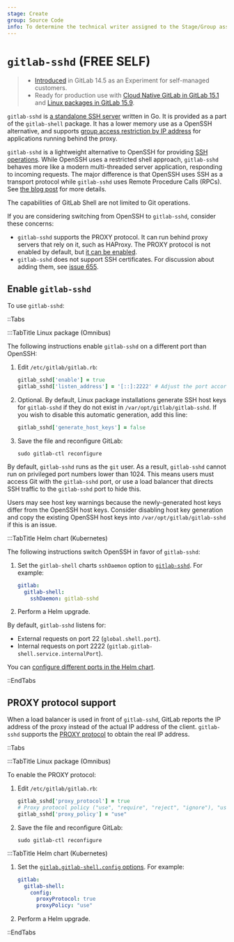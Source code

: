 ```yaml
---
stage: Create
group: Source Code
info: To determine the technical writer assigned to the Stage/Group associated with this page, see https://handbook.gitlab.com/handbook/product/ux/technical-writing/#assignments
---
```


# `gitlab-sshd` **(FREE SELF)**

> - [Introduced](https://gitlab.com/gitlab-org/gitlab/-/issues/299109) in GitLab 14.5 as an Experiment for self-managed customers.
> - Ready for production use with [Cloud Native GitLab in GitLab 15.1](https://gitlab.com/gitlab-org/charts/gitlab/-/issues/2540) and [Linux packages in GitLab 15.9](https://gitlab.com/gitlab-org/omnibus-gitlab/-/issues/5937).

`gitlab-sshd` is [a standalone SSH server](https://gitlab.com/gitlab-org/gitlab-shell/-/tree/main/internal/sshd)
written in Go. It is provided as a part of the `gitlab-shell` package. It has a lower memory
use as a OpenSSH alternative, and supports
[group access restriction by IP address](../../user/group/access_and_permissions.md#restrict-group-access-by-ip-address) for applications
running behind the proxy.

`gitlab-sshd` is a lightweight alternative to OpenSSH for providing
[SSH operations](https://gitlab.com/gitlab-org/gitlab-shell/-/blob/71a7f34a476f778e62f8fe7a453d632d395eaf8f/doc/features.md).
While OpenSSH uses a restricted shell approach, `gitlab-sshd` behaves more like a
modern multi-threaded server application, responding to incoming requests. The major
difference is that OpenSSH uses SSH as a transport protocol while `gitlab-sshd` uses Remote Procedure Calls (RPCs). See [the blog post](https://about.gitlab.com/blog/2022/08/17/why-we-have-implemented-our-own-sshd-solution-on-gitlab-sass/) for more details.

The capabilities of GitLab Shell are not limited to Git operations.

If you are considering switching from OpenSSH to `gitlab-sshd`, consider these concerns:

- `gitlab-sshd` supports the PROXY protocol. It can run behind proxy servers that rely
  on it, such as HAProxy. The PROXY protocol is not enabled by default, but [it can be enabled](#proxy-protocol-support).
- `gitlab-sshd` does not support SSH certificates. For discussion about adding them,
  see [issue 655](https://gitlab.com/gitlab-org/gitlab-shell/-/issues/655).

## Enable `gitlab-sshd`

To use `gitlab-sshd`:

::Tabs

:::TabTitle Linux package (Omnibus)

The following instructions enable `gitlab-sshd` on a different port than OpenSSH:

1. Edit `/etc/gitlab/gitlab.rb`:

   ```ruby
   gitlab_sshd['enable'] = true
   gitlab_sshd['listen_address'] = '[::]:2222' # Adjust the port accordingly
   ```

1. Optional. By default, Linux package installations generate SSH host keys for `gitlab-sshd` if
they do not exist in `/var/opt/gitlab/gitlab-sshd`. If you wish to disable this automatic generation, add this line:

   ```ruby
   gitlab_sshd['generate_host_keys'] = false
   ```

1. Save the file and reconfigure GitLab:

   ```shell
   sudo gitlab-ctl reconfigure
   ```

By default, `gitlab-sshd` runs as the `git` user. As a result, `gitlab-sshd` cannot
run on privileged port numbers lower than 1024. This means users must
access Git with the `gitlab-sshd` port, or use a load balancer that
directs SSH traffic to the `gitlab-sshd` port to hide this.

Users may see host key warnings because the newly-generated host keys
differ from the OpenSSH host keys. Consider disabling host key
generation and copy the existing OpenSSH host keys into
`/var/opt/gitlab/gitlab-sshd` if this is an issue.

:::TabTitle Helm chart (Kubernetes)

The following instructions switch OpenSSH in favor of `gitlab-sshd`:

1. Set the `gitlab-shell` charts `sshDaemon` option to
   [`gitlab-sshd`](https://docs.gitlab.com/charts/charts/gitlab/gitlab-shell/index.html#installation-command-line-options).
   For example:

   ```yaml
   gitlab:
     gitlab-shell:
       sshDaemon: gitlab-sshd
   ```

1. Perform a Helm upgrade.

By default, `gitlab-sshd` listens for:

- External requests on port 22 (`global.shell.port`).
- Internal requests on port 2222 (`gitlab.gitlab-shell.service.internalPort`).

You can [configure different ports in the Helm chart](https://docs.gitlab.com/charts/charts/gitlab/gitlab-shell/#configuration).

::EndTabs

## PROXY protocol support

When a load balancer is used in front of `gitlab-sshd`, GitLab reports the IP
address of the proxy instead of the actual IP address of the client. `gitlab-sshd`
supports the [PROXY protocol](https://www.haproxy.org/download/1.8/doc/proxy-protocol.txt) to
obtain the real IP address.

::Tabs

:::TabTitle Linux package (Omnibus)

To enable the PROXY protocol:

1. Edit `/etc/gitlab/gitlab.rb`:

   ```ruby
   gitlab_sshd['proxy_protocol'] = true
   # Proxy protocol policy ("use", "require", "reject", "ignore"), "use" is the default value
   gitlab_sshd['proxy_policy'] = "use"
   ```

1. Save the file and reconfigure GitLab:

   ```shell
   sudo gitlab-ctl reconfigure
   ```

:::TabTitle Helm chart (Kubernetes)

1. Set the [`gitlab.gitlab-shell.config` options](https://docs.gitlab.com/charts/charts/gitlab/gitlab-shell/index.html#installation-command-line-options). For example:

   ```yaml
   gitlab:
     gitlab-shell:
       config:
         proxyProtocol: true
         proxyPolicy: "use"
   ```

1. Perform a Helm upgrade.

::EndTabs
